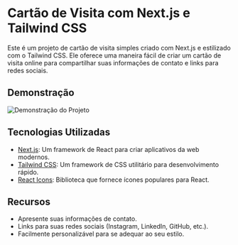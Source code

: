 # Cartão de Visita com Next.js e Tailwind CSS

Este é um projeto de cartão de visita simples criado com Next.js e estilizado com o Tailwind CSS. Ele oferece uma maneira fácil de criar um cartão de visita online para compartilhar suas informações de contato e links para redes sociais.

## Demonstração

![Demonstração do Projeto](https://next-visit-card.vercel.app/)

## Tecnologias Utilizadas

- [Next.js](https://nextjs.org/): Um framework de React para criar aplicativos da web modernos.
- [Tailwind CSS](https://tailwindcss.com/): Um framework de CSS utilitário para desenvolvimento rápido.
- [React Icons](https://react-icons.github.io/react-icons/): Biblioteca que fornece ícones populares para React.

## Recursos

- Apresente suas informações de contato.
- Links para suas redes sociais (Instagram, LinkedIn, GitHub, etc.).
- Facilmente personalizável para se adequar ao seu estilo.